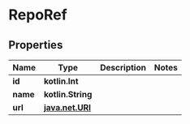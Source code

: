 
# RepoRef

## Properties
Name | Type | Description | Notes
------------ | ------------- | ------------- | -------------
**id** | **kotlin.Int** |  | 
**name** | **kotlin.String** |  | 
**url** | [**java.net.URI**](java.net.URI.md) |  | 



